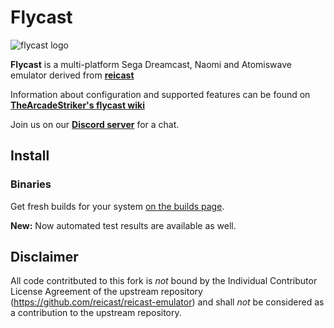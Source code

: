 # Flycast

![flycast logo](https://github.com/flyinghead/flycast/raw/master/shell/linux/flycast.png)

**Flycast** is a multi-platform Sega Dreamcast, Naomi and Atomiswave emulator derived from [**reicast**](https://reicast.com/)

Information about configuration and supported features can be found on [**TheArcadeStriker's flycast wiki**](https://github.com/TheArcadeStriker/flycast-wiki/wiki)

Join us on our [**Discord server**](https://discord.gg/X8YWP8w) for a chat. 

## Install

### Binaries

Get fresh builds for your system [on the builds page](https://flyinghead.github.io/flycast-builds/).

**New:** Now automated test results are available as well.

## Disclaimer

All code contritbuted to this fork is *not* bound by the Individual Contributor License Agreement of the upstream repository (https://github.com/reicast/reicast-emulator) and shall *not* be considered as a contribution to the upstream repository.
